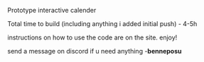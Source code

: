 Prototype interactive calender 

Total time to build (including anything i added initial push) - 4-5h

instructions on how to use the code are on the site. enjoy!



send a message on discord if u need anything -**benneposu**
